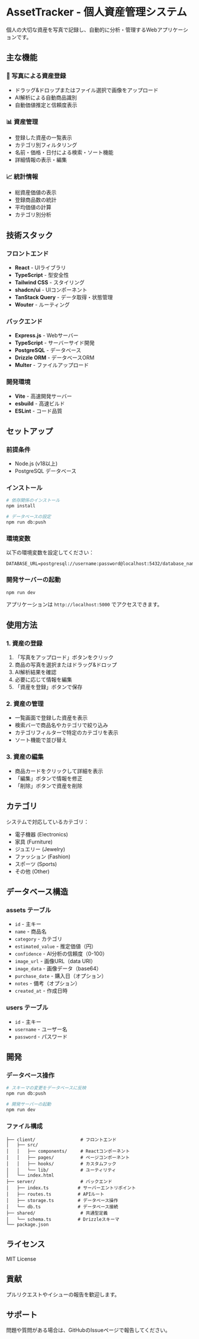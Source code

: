 # AssetTracker - 個人資産管理システム

個人の大切な資産を写真で記録し、自動的に分析・管理するWebアプリケーションです。

## 主な機能

### 📸 写真による資産登録
- ドラッグ&ドロップまたはファイル選択で画像をアップロード
- AI解析による自動商品識別
- 自動価値推定と信頼度表示

### 📊 資産管理
- 登録した資産の一覧表示
- カテゴリ別フィルタリング
- 名前・価格・日付による検索・ソート機能
- 詳細情報の表示・編集

### 📈 統計情報
- 総資産価値の表示
- 登録商品数の統計
- 平均価値の計算
- カテゴリ別分析

## 技術スタック

### フロントエンド
- **React** - UIライブラリ
- **TypeScript** - 型安全性
- **Tailwind CSS** - スタイリング
- **shadcn/ui** - UIコンポーネント
- **TanStack Query** - データ取得・状態管理
- **Wouter** - ルーティング

### バックエンド
- **Express.js** - Webサーバー
- **TypeScript** - サーバーサイド開発
- **PostgreSQL** - データベース
- **Drizzle ORM** - データベースORM
- **Multer** - ファイルアップロード

### 開発環境
- **Vite** - 高速開発サーバー
- **esbuild** - 高速ビルド
- **ESLint** - コード品質

## セットアップ

### 前提条件
- Node.js (v18以上)
- PostgreSQL データベース

### インストール
```bash
# 依存関係のインストール
npm install

# データベースの設定
npm run db:push
```

### 環境変数
以下の環境変数を設定してください：
```
DATABASE_URL=postgresql://username:password@localhost:5432/database_name
```

### 開発サーバーの起動
```bash
npm run dev
```

アプリケーションは `http://localhost:5000` でアクセスできます。

## 使用方法

### 1. 資産の登録
1. 「写真をアップロード」ボタンをクリック
2. 商品の写真を選択またはドラッグ&ドロップ
3. AI解析結果を確認
4. 必要に応じて情報を編集
5. 「資産を登録」ボタンで保存

### 2. 資産の管理
- 一覧画面で登録した資産を表示
- 検索バーで商品名やカテゴリで絞り込み
- カテゴリフィルターで特定のカテゴリを表示
- ソート機能で並び替え

### 3. 資産の編集
- 商品カードをクリックして詳細を表示
- 「編集」ボタンで情報を修正
- 「削除」ボタンで資産を削除

## カテゴリ

システムで対応しているカテゴリ：
- 電子機器 (Electronics)
- 家具 (Furniture)
- ジュエリー (Jewelry)
- ファッション (Fashion)
- スポーツ (Sports)
- その他 (Other)

## データベース構造

### assets テーブル
- `id` - 主キー
- `name` - 商品名
- `category` - カテゴリ
- `estimated_value` - 推定価値（円）
- `confidence` - AI分析の信頼度（0-100）
- `image_url` - 画像URL（data URI）
- `image_data` - 画像データ（base64）
- `purchase_date` - 購入日（オプション）
- `notes` - 備考（オプション）
- `created_at` - 作成日時

### users テーブル
- `id` - 主キー
- `username` - ユーザー名
- `password` - パスワード

## 開発

### データベース操作
```bash
# スキーマの変更をデータベースに反映
npm run db:push

# 開発サーバーの起動
npm run dev
```

### ファイル構成
```
├── client/                 # フロントエンド
│   ├── src/
│   │   ├── components/     # Reactコンポーネント
│   │   ├── pages/          # ページコンポーネント
│   │   ├── hooks/          # カスタムフック
│   │   └── lib/            # ユーティリティ
│   └── index.html
├── server/                 # バックエンド
│   ├── index.ts           # サーバーエントリポイント
│   ├── routes.ts          # APIルート
│   ├── storage.ts         # データベース操作
│   └── db.ts              # データベース接続
├── shared/                 # 共通型定義
│   └── schema.ts          # Drizzleスキーマ
└── package.json
```

## ライセンス

MIT License

## 貢献

プルリクエストやイシューの報告を歓迎します。

## サポート

問題や質問がある場合は、GitHubのIssueページで報告してください。